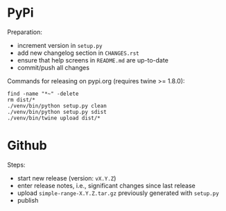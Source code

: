 PyPi
====

Preparation:

* increment version in `setup.py`
* add new changelog section in `CHANGES.rst`
* ensure that help screens in `README.md` are up-to-date  
* commit/push all changes

Commands for releasing on pypi.org (requires twine >= 1.8.0):

```
find -name "*~" -delete
rm dist/*
./venv/bin/python setup.py clean
./venv/bin/python setup.py sdist
./venv/bin/twine upload dist/*
```


Github
======

Steps:

* start new release (version: `vX.Y.Z`)
* enter release notes, i.e., significant changes since last release
* upload `simple-range-X.Y.Z.tar.gz` previously generated with `setup.py`
* publish


